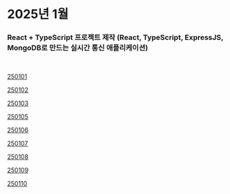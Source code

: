 # 2025년 1월

### React + TypeScript 프로젝트 제작 (React, TypeScript, ExpressJS, MongoDB로 만드는 실시간 통신 애플리케이션)

<br />

[250101](/DateLink/2025-01/250101.md)

[250102](/DateLink/2025-01/250102.md)

[250103](/DateLink/2025-01/250103.md)

[250105](/DateLink/2025-01/250105.md)

[250106](/DateLink/2025-01/250106.md)

[250107](/DateLink/2025-01/250107.md)

[250108](/DateLink/2025-01/250108.md)

[250109](/DateLink/2025-01/250109.md)

[250110](/DateLink/2025-01/250110.md)

<!-- [250111](/DateLink/2025-01/250111.md)

[250112](/DateLink/2025-01/250112.md)

[250113](/DateLink/2025-01/250113.md)

[250114](/DateLink/2025-01/250114.md)

[250116](/DateLink/2025-01/250116.md)

[250117](/DateLink/2025-01/250117.md)

[250119](/DateLink/2025-01/250119.md)

[250120](/DateLink/2025-01/250120.md)

[250121](/DateLink/2025-01/250121.md)

[250122](/DateLink/2025-01/250122.md)

[250123](/DateLink/2025-01/250123.md)

[250124](/DateLink/2025-01/250124.md)

[250126](/DateLink/2025-01/250126.md)

[250127](/DateLink/2025-01/250127.md)

[250128](/DateLink/2025-01/250128.md)

[250129](/DateLink/2025-01/250129.md)

[250130](/DateLink/2025-01/250130.md)

[250131](/DateLink/2025-01/250131.md) -->
